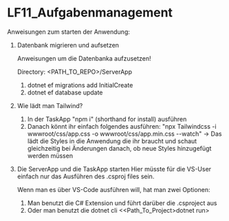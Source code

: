 # LF11_Aufgabenmanagement

Anweisungen zum starten der Anwendung:

1. Datenbank migrieren und aufsetzen

    Anweisungen um die Datenbanka aufzusetzen!

    Directory: <PATH_TO_REPO>/ServerApp

    1. dotnet ef migrations add InitialCreate
    2. dotnet ef database update

2. Wie lädt man Tailwind?

    1. In der TaskApp "npm i" (shorthand for install) ausführen
    2. Danach könnt ihr einfach folgendes ausführen: "npx Tailwindcss -i wwwroot/css/app.css -o wwwroot/css/app.min.css --watch"
        -> Das lädt die Styles in die Anwendung die ihr braucht und schaut gleichzeitig bei Änderungen danach, ob neue Styles hinzugefügt werden müssen

3. Die ServerApp und die TaskApp starten
    Hier müsste für die VS-User einfach nur das Ausführen des .csproj files sein.

    Wenn man es über VS-Code ausführen will, hat man zwei Optionen:
    1. Man benutzt die C# Extension und führt darüber die .csproject aus
    2. Oder man benutzt die dotnet cli <<Path_To_Project>dotnet run>